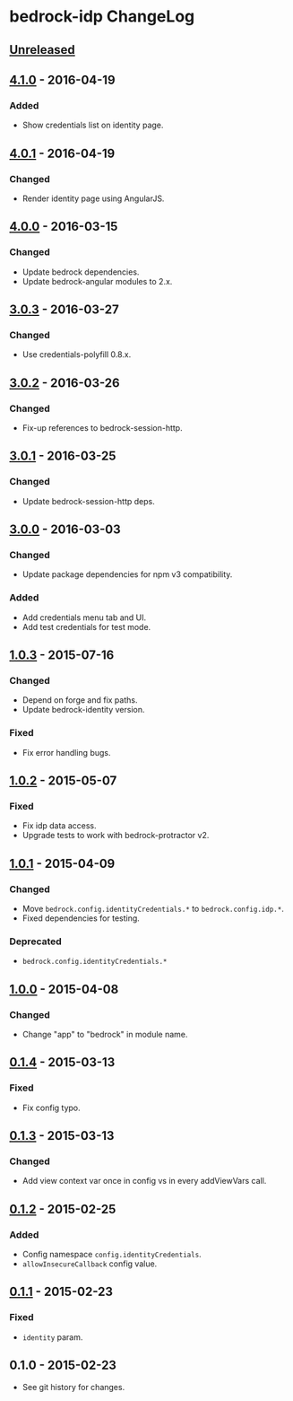 # bedrock-idp ChangeLog

## [Unreleased]

## [4.1.0] - 2016-04-19

### Added
- Show credentials list on identity page.

## [4.0.1] - 2016-04-19

### Changed
- Render identity page using AngularJS.

## [4.0.0] - 2016-03-15

### Changed
- Update bedrock dependencies.
- Update bedrock-angular modules to 2.x.

## [3.0.3] - 2016-03-27

### Changed
- Use credentials-polyfill 0.8.x.

## [3.0.2] - 2016-03-26

### Changed
- Fix-up references to bedrock-session-http.

## [3.0.1] - 2016-03-25

### Changed
- Update bedrock-session-http deps.

## [3.0.0] - 2016-03-03

### Changed
- Update package dependencies for npm v3 compatibility.

### Added
- Add credentials menu tab and UI.
- Add test credentials for test mode.

## [1.0.3] - 2015-07-16

### Changed
- Depend on forge and fix paths.
- Update bedrock-identity version.

### Fixed
- Fix error handling bugs.

## [1.0.2] - 2015-05-07

### Fixed
- Fix idp data access.
- Upgrade tests to work with bedrock-protractor v2.

## [1.0.1] - 2015-04-09

### Changed
- Move `bedrock.config.identityCredentials.*` to `bedrock.config.idp.*`.
- Fixed dependencies for testing.

### Deprecated
- `bedrock.config.identityCredentials.*`

## [1.0.0] - 2015-04-08

### Changed
- Change "app" to "bedrock" in module name.

## [0.1.4] - 2015-03-13

### Fixed
- Fix config typo.

## [0.1.3] - 2015-03-13

### Changed
- Add view context var once in config vs in every addViewVars call.

## [0.1.2] - 2015-02-25

### Added
- Config namespace `config.identityCredentials`.
- `allowInsecureCallback` config value.

## [0.1.1] - 2015-02-23

### Fixed
- `identity` param.

## 0.1.0 - 2015-02-23

- See git history for changes.

[Unreleased]: https://github.com/digitalbazaar/bedrock-idp/compare/4.1.0...HEAD
[4.1.0]: https://github.com/digitalbazaar/bedrock-idp/compare/4.0.1...4.1.0
[4.0.1]: https://github.com/digitalbazaar/bedrock-idp/compare/4.0.0...4.0.1
[4.0.0]: https://github.com/digitalbazaar/bedrock-idp/compare/3.0.3...4.0.0
[3.0.3]: https://github.com/digitalbazaar/bedrock-idp/compare/3.0.2...3.0.3
[3.0.2]: https://github.com/digitalbazaar/bedrock-idp/compare/3.0.1...3.0.2
[3.0.1]: https://github.com/digitalbazaar/bedrock-idp/compare/3.0.0...3.0.1
[3.0.0]: https://github.com/digitalbazaar/bedrock-idp/compare/1.0.3...3.0.0
[1.0.3]: https://github.com/digitalbazaar/bedrock-idp/compare/1.0.2...1.0.3
[1.0.2]: https://github.com/digitalbazaar/bedrock-idp/compare/1.0.1...1.0.2
[1.0.1]: https://github.com/digitalbazaar/bedrock-idp/compare/1.0.0...1.0.1
[1.0.0]: https://github.com/digitalbazaar/bedrock-idp/compare/0.1.4...1.0.0
[0.1.4]: https://github.com/digitalbazaar/bedrock-idp/compare/0.1.3...0.1.4
[0.1.3]: https://github.com/digitalbazaar/bedrock-idp/compare/0.1.2...0.1.3
[0.1.2]: https://github.com/digitalbazaar/bedrock-idp/compare/0.1.1...0.1.2
[0.1.1]: https://github.com/digitalbazaar/bedrock-idp/compare/0.1.0...0.1.1
